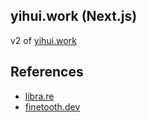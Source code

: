## yihui.work (Next.js)

v2 of [yihui.work](https://yihui.work)

## References

- [libra.re](https://libra.re)
- [finetooth.dev](https://finetooth.dev/)